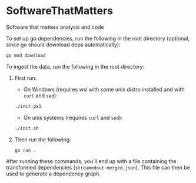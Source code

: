 # SoftwareThatMatters

Software that matters analysis and code

To set up go dependencies, run the following in the root directory (optional, since go should download deps automatically):

```sh
go mod download
```

To ingest the data, run the following in the root directory:

1. First run:
   - On Windows (requires wsl with some unix distro installed and with `curl` and `sed`):
  
   ```sh
   ./init.ps1
   ```

   - On unix systems (requires `curl` and `sed`):

   ```sh
   ./init.sh
   ```

2. Then run the following:

    ```sh
    go run .
    ```

After running these commands, you'll end up with a file containing the transformed dependencies (`streamedout-merged.json`). This file can then be used to generate a dependency graph.
